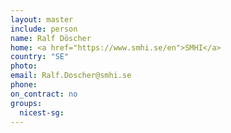 ```yaml
---
layout: master
include: person
name: Ralf Döscher
home: <a href="https://www.smhi.se/en">SMHI</a>
country: "SE"
photo:
email: Ralf.Doscher@smhi.se
phone:
on_contract: no
groups:
  nicest-sg:
---
```

